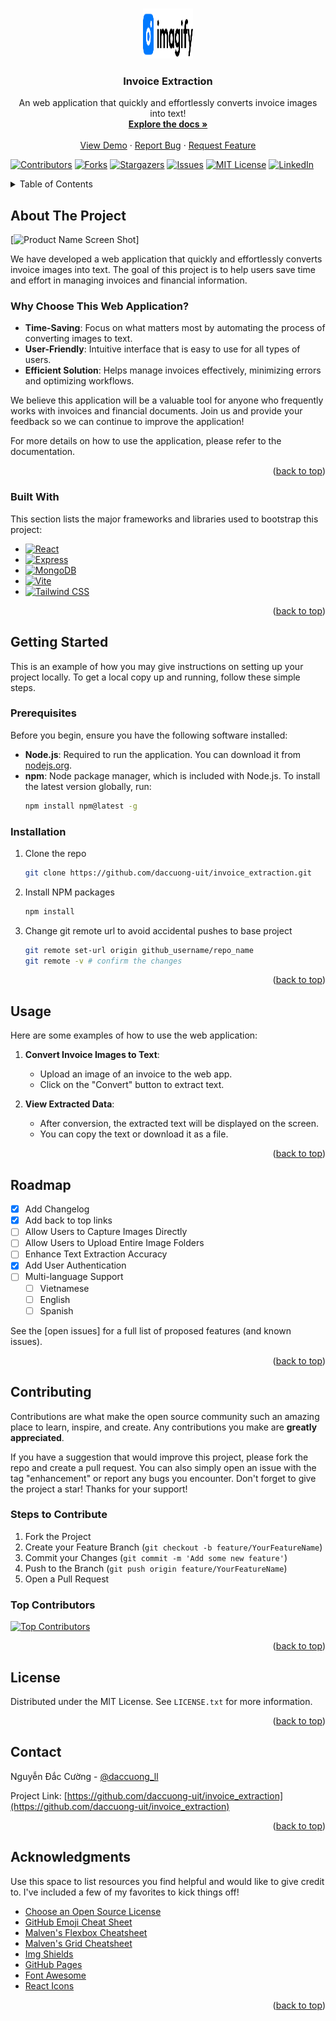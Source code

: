 <!-- Improved compatibility of back to top link: See: https://github.com/daccuong-uit/invoice_extraction/pull/73 -->
<a id="readme-top"></a>
<!--
*** Thanks for checking out the Best-README-Template. If you have a suggestion
*** that would make this better, please fork the repo and create a pull request
*** or simply open an issue with the tag "enhancement".
*** Don't forget to give the project a star!
*** Thanks again! Now go create something AMAZING! :D
-->






<!-- PROJECT LOGO -->
<br />
<div align="center">
  <a href="https://github.com/daccuong-uit/invoice_extraction">
    <img src="client/src/assets/logo.svg" alt="Logo" width="80" height="80">
  </a>

  <h3 align="center">Invoice Extraction</h3>

  <p align="center">
    An web application that quickly and effortlessly converts invoice images into text!
    <br />
    <a href="https://github.com/daccuong-uit/invoice_extraction"><strong>Explore the docs »</strong></a>
    <br />
    <br />
    <a href="https://github.com/daccuong-uit/invoice_extraction">View Demo</a>
    ·
    <a href="https://github.com/daccuong-uit/invoice_extraction/issues/new?labels=bug&template=bug-report---.md">Report Bug</a>
    ·
    <a href="https://github.com/daccuong-uit/invoice_extraction/issues/new?labels=enhancement&template=feature-request---.md">Request Feature</a>
  </p>
</div>


<!-- PROJECT SHIELDS -->
<!--
*** I'm using markdown "reference style" links for readability.
*** Reference links are enclosed in brackets [ ] instead of parentheses ( ).
*** See the bottom of this document for the declaration of the reference variables
*** for contributors-url, forks-url, etc. This is an optional, concise syntax you may use.
*** https://www.markdownguide.org/basic-syntax/#reference-style-links
-->
[![Contributors][contributors-shield]][contributors-url]
[![Forks][forks-shield]][forks-url]
[![Stargazers][stars-shield]][stars-url]
[![Issues][issues-shield]][issues-url]
[![MIT License][license-shield]][license-url]
[![LinkedIn][linkedin-shield]][linkedin-url]

<!-- TABLE OF CONTENTS -->
<details>
  <summary>Table of Contents</summary>
  <ol>
    <li>
      <a href="#about-the-project">About The Project</a>
      <ul>
        <li><a href="#built-with">Built With</a></li>
      </ul>
    </li>
    <li>
      <a href="#getting-started">Getting Started</a>
      <ul>
        <li><a href="#prerequisites">Prerequisites</a></li>
        <li><a href="#installation">Installation</a></li>
      </ul>
    </li>
    <li><a href="#usage">Usage</a></li>
    <li><a href="#roadmap">Roadmap</a></li>
    <li><a href="#contributing">Contributing</a></li>
    <li><a href="#license">License</a></li>
    <li><a href="#contact">Contact</a></li>
    <li><a href="#acknowledgments">Acknowledgments</a></li>
  </ol>
</details>



<!-- ABOUT THE PROJECT -->
## About The Project

[![Product Name Screen Shot][product-screenshot]]

We have developed a web application that quickly and effortlessly converts invoice images into text. The goal of this project is to help users save time and effort in managing invoices and financial information.

### Why Choose This Web Application?
* **Time-Saving**: Focus on what matters most by automating the process of converting images to text.
* **User-Friendly**: Intuitive interface that is easy to use for all types of users.
* **Efficient Solution**: Helps manage invoices effectively, minimizing errors and optimizing workflows.

We believe this application will be a valuable tool for anyone who frequently works with invoices and financial documents. Join us and provide your feedback so we can continue to improve the application!

For more details on how to use the application, please refer to the documentation.

<p align="right">(<a href="#readme-top">back to top</a>)</p>



### Built With

This section lists the major frameworks and libraries used to bootstrap this project:

* [![React][React.js]][React-url]
* [![Express][Express.js]][Express-url]
* [![MongoDB][MongoDB]][MongoDB-url]
* [![Vite][Vite.js]][Vite-url]
* [![Tailwind CSS][Tailwind.com]][Tailwind-url]

<p align="right">(<a href="#readme-top">back to top</a>)</p>



<!-- GETTING STARTED -->
## Getting Started

This is an example of how you may give instructions on setting up your project locally. To get a local copy up and running, follow these simple steps.

### Prerequisites

Before you begin, ensure you have the following software installed:

* **Node.js**: Required to run the application. You can download it from [nodejs.org](https://nodejs.org/).
* **npm**: Node package manager, which is included with Node.js. To install the latest version globally, run:
  ```sh
  npm install npm@latest -g

### Installation

1. Clone the repo
   ```sh
   git clone https://github.com/daccuong-uit/invoice_extraction.git
   ```
2. Install NPM packages
   ```sh
   npm install
   ```
3. Change git remote url to avoid accidental pushes to base project
   ```sh
   git remote set-url origin github_username/repo_name
   git remote -v # confirm the changes
   ```

<p align="right">(<a href="#readme-top">back to top</a>)</p>


## Usage

Here are some examples of how to use the web application:

1. **Convert Invoice Images to Text**:
   - Upload an image of an invoice to the web app.
   - Click on the "Convert" button to extract text.

2. **View Extracted Data**:
   - After conversion, the extracted text will be displayed on the screen.
   - You can copy the text or download it as a file.

<p align="right">(<a href="#readme-top">back to top</a>)</p>

## Roadmap

- [x] Add Changelog
- [x] Add back to top links
- [ ] Allow Users to Capture Images Directly
- [ ] Allow Users to Upload Entire Image Folders
- [ ] Enhance Text Extraction Accuracy
- [x] Add User Authentication
- [ ] Multi-language Support
    - [ ] Vietnamese
    - [ ] English
    - [ ] Spanish

See the [open issues] for a full list of proposed features (and known issues).

<p align="right">(<a href="#readme-top">back to top</a>)</p>


## Contributing

Contributions are what make the open source community such an amazing place to learn, inspire, and create. Any contributions you make are **greatly appreciated**.

If you have a suggestion that would improve this project, please fork the repo and create a pull request. You can also simply open an issue with the tag "enhancement" or report any bugs you encounter. Don't forget to give the project a star! Thanks for your support!

### Steps to Contribute

1. Fork the Project
2. Create your Feature Branch (`git checkout -b feature/YourFeatureName`)
3. Commit your Changes (`git commit -m 'Add some new feature'`)
4. Push to the Branch (`git push origin feature/YourFeatureName`)
5. Open a Pull Request

### Top Contributors

<a href="https://github.com/daccuong-uit/invoice_extraction/graphs/contributors">
  <img src="https://contrib.rocks/image?repo=daccuong-uit/invoice_extraction" alt="Top Contributors" />
</a>

<p align="right">(<a href="#readme-top">back to top</a>)</p>



<!-- LICENSE -->
## License

Distributed under the MIT License. See `LICENSE.txt` for more information.

<p align="right">(<a href="#readme-top">back to top</a>)</p>



<!-- CONTACT -->
## Contact

Nguyễn Đắc Cường - [@daccuong_ll](https://x.com/daccuong_ll)

Project Link: [https://github.com/daccuong-uit/invoice_extraction](https://github.com/daccuong-uit/invoice_extraction)

<p align="right">(<a href="#readme-top">back to top</a>)</p>



<!-- ACKNOWLEDGMENTS -->
## Acknowledgments

Use this space to list resources you find helpful and would like to give credit to. I've included a few of my favorites to kick things off!

* [Choose an Open Source License](https://choosealicense.com)
* [GitHub Emoji Cheat Sheet](https://www.webpagefx.com/tools/emoji-cheat-sheet)
* [Malven's Flexbox Cheatsheet](https://flexbox.malven.co/)
* [Malven's Grid Cheatsheet](https://grid.malven.co/)
* [Img Shields](https://shields.io)
* [GitHub Pages](https://pages.github.com)
* [Font Awesome](https://fontawesome.com)
* [React Icons](https://react-icons.github.io/react-icons/search)

<p align="right">(<a href="#readme-top">back to top</a>)</p>



<!-- MARKDOWN LINKS & IMAGES -->
<!-- https://www.markdownguide.org/basic-syntax/#reference-style-links -->
[contributors-shield]: https://img.shields.io/github/contributors/othneildrew/Best-README-Template.svg?style=for-the-badge
[contributors-url]: https://github.com/daccuong-uit/invoice_extraction/graphs/contributors
[forks-shield]: https://img.shields.io/github/forks/othneildrew/Best-README-Template.svg?style=for-the-badge
[forks-url]: https://github.com/daccuong-uit/invoice_extraction/network/members
[stars-shield]: https://img.shields.io/github/stars/othneildrew/Best-README-Template.svg?style=for-the-badge
[stars-url]: https://github.com/daccuong-uit/invoice_extraction/stargazers
[issues-shield]: https://img.shields.io/github/issues/othneildrew/Best-README-Template.svg?style=for-the-badge
[issues-url]: https://github.com/daccuong-uit/invoice_extraction/issues
[license-shield]: https://img.shields.io/github/license/othneildrew/Best-README-Template.svg?style=for-the-badge
[license-url]: https://github.com/daccuong-uit/invoice_extraction/blob/master/LICENSE.txt
[linkedin-shield]: https://img.shields.io/badge/-LinkedIn-black.svg?style=for-the-badge&logo=linkedin&colorB=555
[linkedin-url]: https://linkedin.com/in/othneildrew
[product-screenshot]: images/screenshot.png
[Next.js]: https://img.shields.io/badge/next.js-000000?style=for-the-badge&logo=nextdotjs&logoColor=white
[Next-url]: https://nextjs.org/
[React.js]: https://img.shields.io/badge/React-20232A?style=for-the-badge&logo=react&logoColor=61DAFB
[React-url]: https://reactjs.org/
[Vue.js]: https://img.shields.io/badge/Vue.js-35495E?style=for-the-badge&logo=vuedotjs&logoColor=4FC08D
[Vue-url]: https://vuejs.org/
[Angular.io]: https://img.shields.io/badge/Angular-DD0031?style=for-the-badge&logo=angular&logoColor=white
[Angular-url]: https://angular.io/
[Svelte.dev]: https://img.shields.io/badge/Svelte-4A4A55?style=for-the-badge&logo=svelte&logoColor=FF3E00
[Svelte-url]: https://svelte.dev/
[Laravel.com]: https://img.shields.io/badge/Laravel-FF2D20?style=for-the-badge&logo=laravel&logoColor=white
[Laravel-url]: https://laravel.com
[Bootstrap.com]: https://img.shields.io/badge/Bootstrap-563D7C?style=for-the-badge&logo=bootstrap&logoColor=white
[Bootstrap-url]: https://getbootstrap.com
[JQuery.com]: https://img.shields.io/badge/jQuery-0769AD?style=for-the-badge&logo=jquery&logoColor=white
[JQuery-url]: https://jquery.com 
[contributors-shield]: https://img.shields.io/github/contributors/your-github-username/repo-name.svg?style=for-the-badge
[contributors-url]: https://github.com/your-github-username/repo-name/graphs/contributors
[forks-shield]: https://img.shields.io/github/forks/your-github-username/repo-name.svg?style=for-the-badge
[forks-url]: https://github.com/your-github-username/repo-name/network/members
[stars-shield]: https://img.shields.io/github/stars/your-github-username/repo-name.svg?style=for-the-badge
[stars-url]: https://github.com/your-github-username/repo-name/stargazers
[issues-shield]: https://img.shields.io/github/issues/your-github-username/repo-name.svg?style=for-the-badge
[issues-url]: https://github.com/your-github-username/repo-name/issues
[license-shield]: https://img.shields.io/github/license/your-github-username/repo-name.svg?style=for-the-badge
[license-url]: https://github.com/your-github-username/repo-name/blob/master/LICENSE.txt
[linkedin-shield]: https://img.shields.io/badge/-LinkedIn-black.svg?style=for-the-badge&logo=linkedin&colorB=555
[linkedin-url]: https://linkedin.com/in/your-linkedin-profile
[product-screenshot]: images/screenshot.png
[React.js]: https://img.shields.io/badge/React-20232A?style=for-the-badge&logo=react&logoColor=61DAFB
[React-url]: https://reactjs.org/
[Express.js]: https://img.shields.io/badge/Express.js-404D59?style=for-the-badge&logo=express&logoColor=white
[Express-url]: https://expressjs.com/
[MongoDB]: https://img.shields.io/badge/MongoDB-47A248?style=for-the-badge&logo=mongodb&logoColor=white
[MongoDB-url]: https://www.mongodb.com/
[Vite.js]: https://img.shields.io/badge/Vite-4FC08D?style=for-the-badge&logo=vite&logoColor=white
[Vite-url]: https://vitejs.dev/
[Tailwind.com]: https://img.shields.io/badge/Tailwind_CSS-06B6D4?style=for-the-badge&logo=tailwind-css&logoColor=white
[Tailwind-url]: https://tailwindcss.com/
